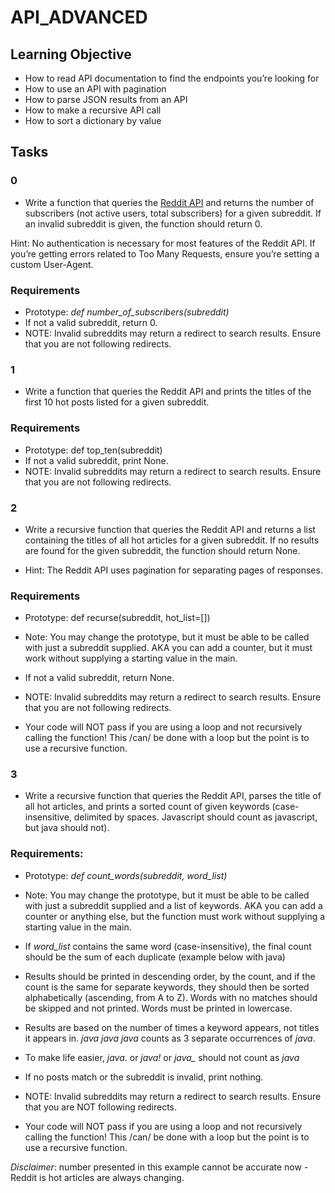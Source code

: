 # API_ADVANCED

## Learning Objective

- How to read API documentation to find the endpoints you’re looking for
- How to use an API with pagination
- How to parse JSON results from an API
- How to make a recursive API call
- How to sort a dictionary by value

## Tasks

### 0

- Write a function that queries the [Reddit API](https://alx-intranet.hbtn.io/rltoken/b-4nD6hwEeNYTwYl5yWNwA) and returns the number of subscribers (not active users, total subscribers) for a given subreddit. If an invalid subreddit is given, the function should return 0.

Hint: No authentication is necessary for most features of the Reddit API. If you’re getting errors related to Too Many Requests, ensure you’re setting a custom User-Agent.

### Requirements

- Prototype: *def number_of_subscribers(subreddit)*
- If not a valid subreddit, return 0.
- NOTE: Invalid subreddits may return a redirect to search results. Ensure that you are not following redirects.

### 1

- Write a function that queries the Reddit API and prints the titles of the first 10 hot posts listed for a given subreddit.

### Requirements

- Prototype: def top_ten(subreddit)
- If not a valid subreddit, print None.
- NOTE: Invalid subreddits may return a redirect to search results. Ensure that you are not following redirects.

### 2

- Write a recursive function that queries the Reddit API and returns a list containing the titles of all hot articles for a given subreddit. If no results are found for the given subreddit, the function should return None.

- Hint: The Reddit API uses pagination for separating pages of responses.

### Requirements

- Prototype: def recurse(subreddit, hot_list=[])
- Note: You may change the prototype, but it must be able to be called with just a subreddit supplied. AKA you can add a counter, but it must work without supplying a starting value in the main.
- If not a valid subreddit, return None.
- NOTE: Invalid subreddits may return a redirect to search results. Ensure that you are not following redirects.

- Your code will NOT pass if you are using a loop and not recursively calling the function! This /can/ be done with a loop but the point is to use a recursive function.

### 3

- Write a recursive function that queries the Reddit API, parses the title of all hot articles, and prints a sorted count of given keywords (case-insensitive, delimited by spaces. Javascript should count as javascript, but java should not).

### Requirements:

- Prototype: *def count_words(subreddit, word_list)*
- Note: You may change the prototype, but it must be able to be called with just a subreddit supplied and a list of keywords. AKA you can add a counter or anything else, but the function must work without supplying a starting value in the main.
- If *word_list* contains the same word (case-insensitive), the final count should be the sum of each duplicate (example below with java)
- Results should be printed in descending order, by the count, and if the count is the same for separate keywords, they should then be sorted alphabetically (ascending, from A to Z). Words with no matches should be skipped and not printed. Words must be printed in lowercase.
- Results are based on the number of times a keyword appears, not titles it appears in. *java* *java* *java* counts as 3 separate occurrences of *java*.
- To make life easier, *java*. or *java!* or *java_* should not count as *java*
- If no posts match or the subreddit is invalid, print nothing.

- NOTE: Invalid subreddits may return a redirect to search results. Ensure that you are NOT following redirects.
- Your code will NOT pass if you are using a loop and not recursively calling the function! This /can/ be done with a loop but the point is to use a recursive function.
      
*Disclaimer*: number presented in this example cannot be accurate now - Reddit is hot articles are always changing.
